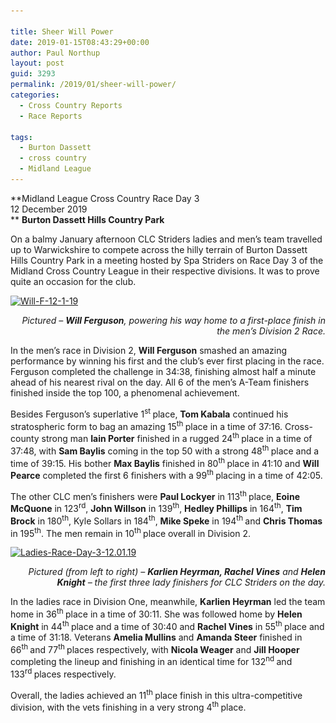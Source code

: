 ```yaml
---

title: Sheer Will Power
date: 2019-01-15T08:43:29+00:00
author: Paul Northup
layout: post
guid: 3293
permalink: /2019/01/sheer-will-power/
categories:
  - Cross Country Reports
  - Race Reports

tags:
  - Burton Dassett
  - cross country
  - Midland League
---
```

**Midland League Cross Country Race Day 3  
12 December 2019  
** **Burton Dassett Hills Country Park**

On a balmy January afternoon CLC Striders ladies and men’s team travelled up to Warwickshire to compete across the hilly terrain of Burton Dassett Hills Country Park in a meeting hosted by Spa Striders on Race Day 3 of the Midland Cross Country League in their respective divisions. It was to prove quite an occasion for the club.

[<img class="alignnone wp-image-3295" src="/Images/2019/01/Will-F-12-1-19.jpg" alt="Will-F-12-1-19" width="800" height="1067" srcset="/Images/2019/01/Will-F-12-1-19.jpg 720w, /Images/2019/01/Will-F-12-1-19-225x300.jpg 225w" sizes="(max-width: 800px) 100vw, 800px" />](/Images/2019/01/Will-F-12-1-19.jpg)

<p style="text-align: right;">
  <em>Pictured – <strong>Will Ferguson</strong>, powering his way home to a first-place finish in the men’s Division 2 Race.</em>
</p>

In the men’s race in Division 2, **Will Ferguson** smashed an amazing performance by winning his first and the club’s ever first placing in the race. Ferguson completed the challenge in 34:38, finishing almost half a minute ahead of his nearest rival on the day. All 6 of the men’s A-Team finishers finished inside the top 100, a phenomenal achievement.

Besides Ferguson’s superlative 1<sup>st </sup>place, **Tom Kabala** continued his stratospheric form to bag an amazing 15<sup>th </sup>place in a time of 37:16. Cross-county strong man **Iain Porter** finished in a rugged 24<sup>th </sup>place in a time of 37:48, with **Sam Baylis** coming in the top 50 with a strong 48<sup>th </sup>place and a time of 39:15. His bother **Max Baylis** finished in 80<sup>th </sup>place in 41:10 and **Will Pearce** completed the first 6 finishers with a 99<sup>th </sup>placing in a time of 42:05.

The other CLC men’s finishers were **Paul Lockyer** in 113<sup>th </sup>place, **Eoine McQuone** in 123<sup>rd</sup>, **John Willson** in 139<sup>th</sup>, **Hedley Phillips** in 164<sup>th</sup>, **Tim Brock** in 180<sup>th</sup>, Kyle Sollars in 184<sup>th</sup>, **Mike Speke** in 194<sup>th </sup>and **Chris Thomas** in 195<sup>th</sup>. The men remain in 10<sup>th </sup>place overall in Division 2.

[<img class="alignnone wp-image-3296" src="/Images/2019/01/Ladies-Race-Day-3-12.01.19.jpg" alt="Ladies-Race-Day-3-12.01.19" width="800" height="600" srcset="/Images/2019/01/Ladies-Race-Day-3-12.01.19.jpg 960w, /Images/2019/01/Ladies-Race-Day-3-12.01.19-300x225.jpg 300w, /Images/2019/01/Ladies-Race-Day-3-12.01.19-768x576.jpg 768w" sizes="(max-width: 800px) 100vw, 800px" />](/Images/2019/01/Ladies-Race-Day-3-12.01.19.jpg)

<p style="text-align: right;">
  <em>Pictured (from left to right) – <strong>Karlien Heyrman, Rachel Vines</strong> and <strong>Helen Knight</strong> – the first three lady finishers for CLC Striders on the day.</em>
</p>

In the ladies race in Division One, meanwhile, **Karlien Heyrman** led the team home in 36<sup>th </sup>place in a time of 30:11. She was followed home by **Helen Knight** in 44<sup>th </sup>place and a time of 30:40 and **Rachel Vines** in 55<sup>th </sup>place and a time of 31:18. Veterans **Amelia Mullins** and **Amanda Steer** finished in 66<sup>th </sup>and 77<sup>th </sup>places respectively, with **Nicola Weager** and **Jill Hooper** completing the lineup and finishing in an identical time for 132<sup>nd </sup>and 133<sup>rd </sup>places respectively.

Overall, the ladies achieved an 11<sup>th </sup>place finish in this ultra-competitive division, with the vets finishing in a very strong 4<sup>th </sup>place.